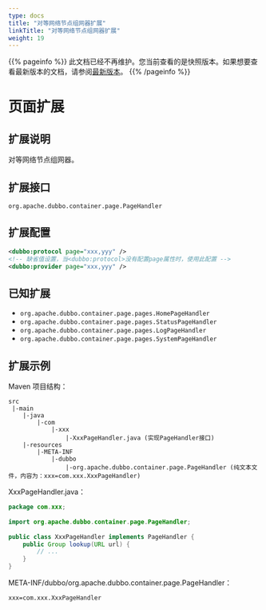 ```yaml
---
type: docs
title: "对等网络节点组网器扩展"
linkTitle: "对等网络节点组网器扩展"
weight: 19
---
```


{{% pageinfo %}} 此文档已经不再维护。您当前查看的是快照版本。如果想要查看最新版本的文档，请参阅[最新版本](/zh-cn/docs3-v2/java-sdk/reference-manual/spi/description/page/)。
{{% /pageinfo %}}

# 页面扩展

## 扩展说明

对等网络节点组网器。

## 扩展接口

`org.apache.dubbo.container.page.PageHandler`

## 扩展配置

```xml
<dubbo:protocol page="xxx,yyy" />
<!-- 缺省值设置，当<dubbo:protocol>没有配置page属性时，使用此配置 -->
<dubbo:provider page="xxx,yyy" />
```

## 已知扩展

* `org.apache.dubbo.container.page.pages.HomePageHandler`
* `org.apache.dubbo.container.page.pages.StatusPageHandler`
* `org.apache.dubbo.container.page.pages.LogPageHandler`
* `org.apache.dubbo.container.page.pages.SystemPageHandler`

## 扩展示例

Maven 项目结构：

```
src
 |-main
    |-java
        |-com
            |-xxx
                |-XxxPageHandler.java (实现PageHandler接口)
    |-resources
        |-META-INF
            |-dubbo
                |-org.apache.dubbo.container.page.PageHandler (纯文本文件，内容为：xxx=com.xxx.XxxPageHandler)
```

XxxPageHandler.java：

```java
package com.xxx;
 
import org.apache.dubbo.container.page.PageHandler;
 
public class XxxPageHandler implements PageHandler {
    public Group lookup(URL url) {
        // ...
    }
}
```

META-INF/dubbo/org.apache.dubbo.container.page.PageHandler：

```properties
xxx=com.xxx.XxxPageHandler
```
